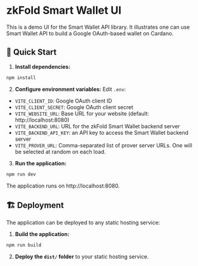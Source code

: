 # zkFold Smart Wallet UI 

This is a demo UI for the Smart Wallet API library. It illustrates one can use Smart Wallet API to build a Google OAuth-based wallet on Cardano.

## 🚀 Quick Start

1. **Install dependencies:**
```bash
npm install
```

2. **Configure environment variables:**
Edit `.env`:
- `VITE_CLIENT_ID`: Google OAuth client ID
- `VITE_CLIENT_SECRET`: Google OAuth client secret
- `VITE_WEBSITE_URL`: Base URL for your website (default: http://localhost:8080)
- `VITE_BACKEND_URL`: URL for the zkFold Smart Wallet backend server
- `VITE_BACKEND_API_KEY`: an API key to access the Smart Wallet backend server
- `VITE_PROVER_URL`: Comma-separated list of prover server URLs. One will be selected at random on each load.

3. **Run the application:**
```bash
npm run dev
```

The application runs on http://localhost:8080.

## 🏗️ Deployment

The application can be deployed to any static hosting service:

1. **Build the application:**
```bash
npm run build
```

2. **Deploy the `dist/` folder** to your static hosting service.
